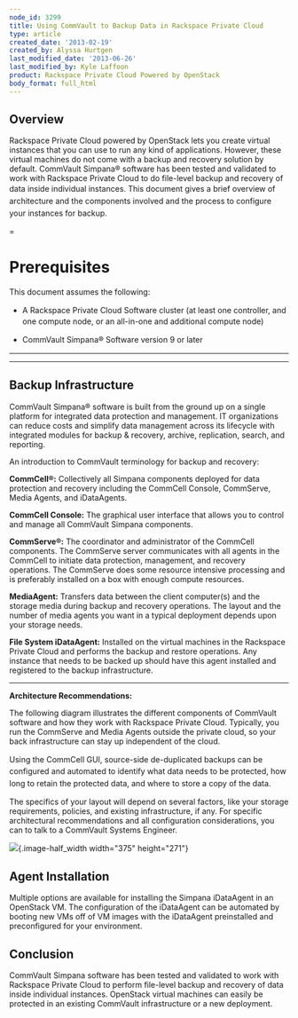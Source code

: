 ```yaml
---
node_id: 3299
title: Using CommVault to Backup Data in Rackspace Private Cloud
type: article
created_date: '2013-02-19'
created_by: Alyssa Hurtgen
last_modified_date: '2013-06-26'
last_modified_by: Kyle Laffoon
product: Rackspace Private Cloud Powered by OpenStack
body_format: full_html
---
```


Overview
--------

Rackspace Private Cloud powered by OpenStack lets you create virtual
instances that you can use to run any kind of applications. However,
these virtual machines do not come with a backup and recovery solution
by default. CommVault Simpana&reg; software has been tested and validated to
work with Rackspace Private Cloud to do file-level backup and recovery
of data inside individual instances. <span
style="line-height: 1.538em;">This document gives a brief overview of
architecture and the components involved and the process to configure
your instances for backup.</span>


=

Prerequisites
=============

This document assumes the following:

-   <span style="line-height: 1.538em;">A Rackspace Private Cloud
    Software cluster (at least one controller, and one compute node, or
    an all-in-one and additional compute node)</span>

<!-- -->

-   <span style="line-height: 1.538em;">CommVault Simpana&reg; Software
    version 9 or later</span>

** **
-----

**Backup Infrastructure**
-------------------------

CommVault Simpana&reg; software is built from the ground up on a single
platform for integrated data protection and management. IT organizations
can reduce costs and simplify data management across its lifecycle with
integrated modules for backup & recovery, archive, replication, search,
and reporting.

An introduction to CommVault terminology for backup and recovery:

**CommCell&reg;:** Collectively all Simpana components deployed for data
protection and recovery including the CommCell Console, CommServe, Media
Agents, and iDataAgents.

**CommCell Console:** The graphical user interface that allows you to
control and manage all CommVault Simpana components.

**CommServe&reg;:** The coordinator and administrator of the CommCell
components. The CommServe server communicates with all agents in the
CommCell to initiate data protection, management, and recovery
operations.  The CommServe does some resource intensive processing and
is preferably installed on a box with enough compute resources.

**MediaAgent:** Transfers data between the client computer(s) and the
storage media during backup and recovery operations. The layout and the
number of media agents you want in a typical deployment depends upon
your storage needs.

**File System iDataAgent:** Installed on the virtual machines in the
Rackspace Private Cloud and performs the backup and restore operations.
Any instance that needs to be backed up should have this agent installed
and registered to the backup infrastructure.

** **

**Architecture Recommendations:**

The following diagram illustrates the different components of CommVault
software and how they work with Rackspace Private Cloud. Typically, you
run the CommServe and Media Agents outside the private cloud, so your
back infrastructure can stay up independent of the cloud.

<span style="line-height: 1.538em;">Using the CommCell GUI, source-side
de-duplicated backups can be configured and automated to identify what
data needs to be protected, how long to retain the protected data, and
where to store a copy of the data.</span>

The specifics of your layout will depend on several factors, like your
storage requirements, policies, and existing infrastructure, if any. For
specific architectural recommendations and all configuration
considerations, you can to talk to a CommVault Systems Engineer.

![](/knowledge_center/sites/default/files/styles/half_width/public/field/image/commvault_rackspace_openstack_layout.png){.image-half_width
width="375" height="271"}

Agent Installation
------------------

Multiple options are available for installing the Simpana iDataAgent in
an OpenStack VM. The configuration of the iDataAgent can be automated by
booting new VMs off of VM images with the iDataAgent preinstalled and
preconfigured for your environment.



Conclusion
----------

CommVault Simpana software has been tested and validated to work with
Rackspace Private Cloud to perform file-level backup and recovery of
data inside individual instances. OpenStack virtual machines can easily
be protected in an existing CommVault infrastructure or a new
deployment.



